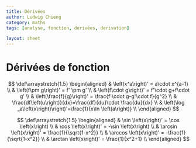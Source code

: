 ```yaml
---
title: Dérivées
author: Ludwig Chieng
category: maths
tags: [analyse, fonction, derivées, derivation]

layout: sheet
---
```


# Dérivées de fonction

$$
\def\arraystretch{1.5}
\begin{aligned}
  & \left(x^a\right)' = a\cdot x^{a-1} \\
  & \left(f\pm g\right)' = f' \pm g' \\
  & \left(f\cdot g\right)' = f'\cdot g+f\cdot g' \\
  & \left(\frac{f}{g}\right)' = \frac{f'\cdot g-g'\cdot f}{g^2} \\
  & \frac{df\left(u\right)}{dx}=\frac{df}{du}\cdot \frac{du}{dx} \\
  & \left(\log _a\left(x\right)\right)'=\frac{1}{x\ln \left(a\right)} \\
\end{aligned}
$$

$$
\def\arraystretch{1.5}
\begin{aligned}
  & \sin \left(x\right)' = \cos \left(x\right) \\
  & \cos \left(x\right)' = -\sin \left(x\right) \\
  & \arcsin \left(x\right)' = \frac{1}{\sqrt{1-x^2}} \\
  & \arccos \left(x\right)' = -\frac{1}{\sqrt{1-x^2}} \\
  & \arctan \left(x\right)' = \frac{1}{x^2+1} \\
\end{aligned}
$$